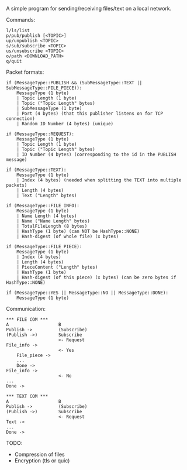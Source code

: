 A simple program for sending/receiving files/text on a local network.

Commands:

    l/ls/list
    p/pub/publish [<TOPIC>]
    up/unpublish <TOPIC>
    s/sub/subscribe <TOPIC>
    us/unsubscribe <TOPIC>
    o/path <DOWNLOAD_PATH>
    q/quit

Packet formats:

    if (MessageType::PUBLISH && (SubMessageType::TEXT || SubMessageType::FILE_PIECE)):
        MessageType (1 byte)
        | Topic Length (1 byte)
        | Topic ("Topic Length" bytes)
        | SubMessageType (1 byte)
        | Port (4 bytes) (that this publisher listens on for TCP connection)
        | Random ID Number (4 bytes) (unique)

    if (MessageType::REQUEST):
        MessageType (1 byte)
        | Topic Length (1 byte)
        | Topic ("Topic Length" bytes)
        | ID Number (4 bytes) (corresponding to the id in the PUBLISH message)

    if (MessageType::TEXT):
        MessageType (1 byte)
        | Index (4 bytes) (needed when splitting the TEXT into multiple packets)
        | Length (4 bytes)
        | Text ("Length" bytes)

    if (MessageType::FILE_INFO):
        MessageType (1 byte)
        | Name Length (4 bytes)
        | Name ("Name Length" bytes)
        | TotalFileLength (8 bytes)
        | HashType (1 byte) (can NOT be HashType::NONE)
        | Hash-digest (of whole file) (x bytes)
        
    if (MessageType::FILE_PIECE):
        MessageType (1 byte)
        | Index (4 bytes)
        | Length (4 bytes)
        | PieceContent ("Length" bytes)
        | HashType (1 byte)
        | Hash-digest (of this piece) (x bytes) (can be zero bytes if HashType::NONE)
        
    if (MessageType::YES || MessageType::NO || MessageType::DONE):
        MessageType (1 byte)

Communication:

    *** FILE COM ***
    A                   B
    Publish ->          (Subscribe)
    (Publish ->)        Subscribe
                        <- Request
    File_info ->
                        <- Yes
        File_piece ->
        ...
        Done ->
    File_info ->        
                        <- No
    ...
    Done ->

    *** TEXT COM ***
    A                   B
    Publish ->          (Subscribe)
    (Publish ->)        Subscribe
                        <- Request
    Text ->
    ...
    Done ->

TODO:
* Compression of files
* Encryption (tls or quic)

